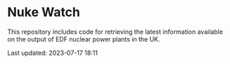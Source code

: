 # Nuke Watch

This repository includes code for retrieving the latest information available on the output of EDF nuclear power plants in the UK.

Last updated: 2023-07-17 18:11